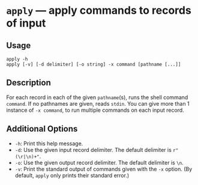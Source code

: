 # `apply` — apply commands to records of input

## Usage

```
apply -h
apply [-v] [-d delimiter] [-o string] -x command [pathname [...]]
```

## Description

For each record in each of the given `pathname`(s), runs the shell command
`command`. If no pathnames are given, reads `stdin`. You can give more than 1
instance of `-x command`, to run multiple commands on each input record.

## Additional Options

* `-h`: Print this help message.
* `-d`: Use the given input record delimiter. The default delimiter is
  `r"(\r|\n)+"`.
* `-o`: Use the given output record delimiter. The default delimiter is `\n`.
* `-v`: Print the standard output of commands given with the `-x` option. (By
  default, `apply` only prints their standard error.)
